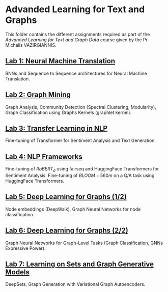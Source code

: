 # Advanded Learning for Text and Graphs

This folder contains the different assignments required as part of the *Advanced Learning for Text and Graph Data* course given by the Pr. Michalis VAZIRGIANNIS.

## [Lab 1: Neural Machine Translation](https://github.com/HalvardBariller/MVA/tree/main/Advanced_Learning_for_Text_and_Graphs/1_Neural_Machine_Translation)

RNNs and Sequence to Sequence architectures for Neural Machine Translation.

## [Lab 2: Graph Mining](https://github.com/HalvardBariller/MVA/tree/main/Advanced_Learning_for_Text_and_Graphs/2_Graph_Mining)

Graph Analysis, Community Detection (Spectral Clustering, Modularity), Graph Classification using Graphs Kernels (graphlet kernel).

## [Lab 3: Transfer Learning in NLP](https://github.com/HalvardBariller/MVA/tree/main/Advanced_Learning_for_Text_and_Graphs/3_Transfer_Learning)

Fine-tuning of Transformer for Sentiment Analysis and Text Generation.

## [Lab 4: NLP Frameworks](https://github.com/HalvardBariller/MVA/tree/main/Advanced_Learning_for_Text_and_Graphs/4_NLP_Frameworks)

Fine-tuning of $RoBERT_a$ using fairseq and HuggingFace Transformers for Sentiment Analysis.
Fine-tuning of $BLOOM-560m$ on a Q/A task using HuggingFace Transformers.

## [Lab 5: Deep Learning for Graphs (1/2)](https://github.com/HalvardBariller/MVA/tree/main/Advanced_Learning_for_Text_and_Graphs/5_DL_for_Graphs_I)

Node embeddings (DeepWalk), Graph Neural Networks for node classification.

## [Lab 6: Deep Learning for Graphs (2/2)](https://github.com/HalvardBariller/MVA/tree/main/Advanced_Learning_for_Text_and_Graphs/6_DL_for_Graphs_II)

Graph Neural Networks for Graph-Level Tasks (Graph Classification, GNNs Expressive Power).

## [Lab 7: Learning on Sets and Graph Generative Models](https://github.com/HalvardBariller/MVA/tree/main/Advanced_Learning_for_Text_and_Graphs/7_Sets_and_Graphs_Generative_Models)

DeepSets, Graph Generation with Variational Graph Autoencoders.


